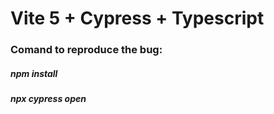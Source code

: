# Vite 5 + Cypress + Typescript
### Comand to reproduce the bug:


##### npm install
##### npx cypress open
